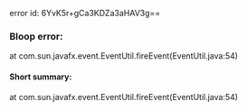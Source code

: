 error id: 6YvK5r+gCa3KDZa3aHAV3g==
### Bloop error:

at com.sun.javafx.event.EventUtil.fireEvent(EventUtil.java:54)
#### Short summary: 

at com.sun.javafx.event.EventUtil.fireEvent(EventUtil.java:54)